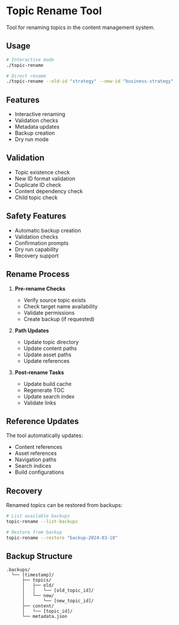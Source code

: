 # Topic Rename Tool

Tool for renaming topics in the content management system.

## Usage

```bash
# Interactive mode
./topic-rename

# Direct rename
./topic-rename --old-id "strategy" --new-id "business-strategy"
```

## Features

- Interactive renaming
- Validation checks
- Metadata updates
- Backup creation
- Dry run mode

## Validation

- Topic existence check
- New ID format validation
- Duplicate ID check
- Content dependency check
- Child topic check

## Safety Features

- Automatic backup creation
- Validation checks
- Confirmation prompts
- Dry run capability
- Recovery support

## Rename Process

1. **Pre-rename Checks**

   - Verify source topic exists
   - Check target name availability
   - Validate permissions
   - Create backup (if requested)

2. **Path Updates**

   - Update topic directory
   - Update content paths
   - Update asset paths
   - Update references

3. **Post-rename Tasks**
   - Update build cache
   - Regenerate TOC
   - Update search index
   - Validate links

## Reference Updates

The tool automatically updates:

- Content references
- Asset references
- Navigation paths
- Search indices
- Build configurations

## Recovery

Renamed topics can be restored from backups:

```bash
# List available backups
topic-rename --list-backups

# Restore from backup
topic-rename --restore "backup-2024-03-18"
```

## Backup Structure

```
.backups/
  └── [timestamp]/
      ├── topics/
      │   ├── old/
      │   │   └── [old_topic_id]/
      │   └── new/
      │       └── [new_topic_id]/
      ├── content/
      │   └── [topic_id]/
      └── metadata.json
```
